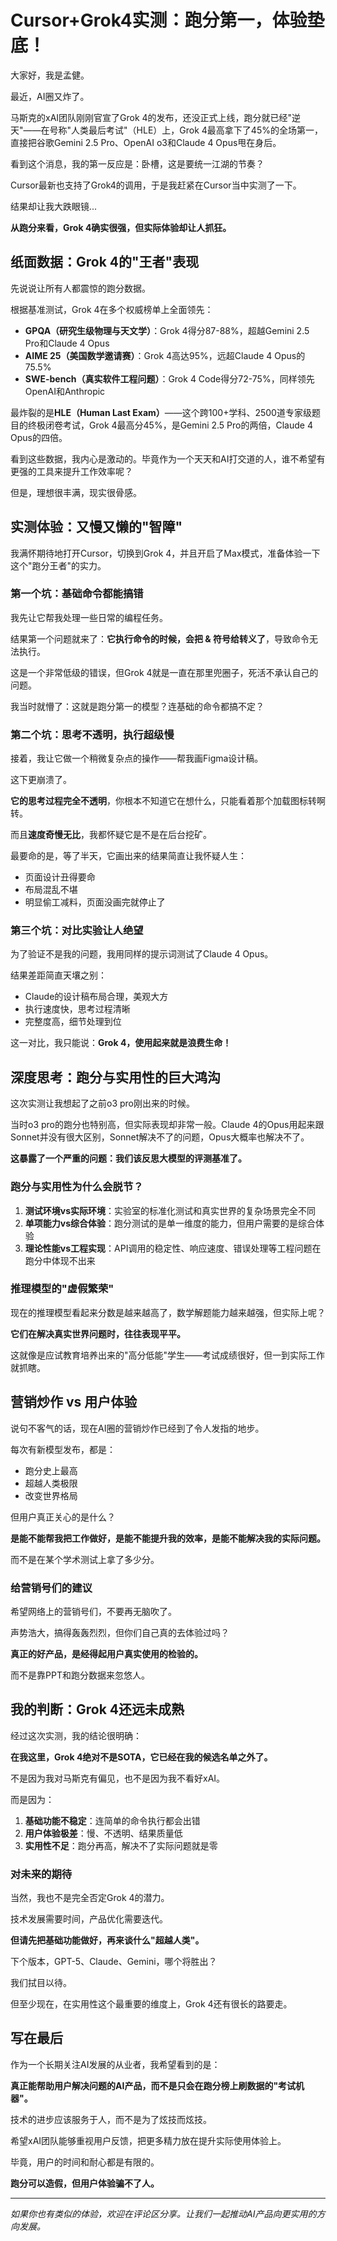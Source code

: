 # Cursor+Grok4实测：跑分第一，体验垫底！

大家好，我是孟健。

最近，AI圈又炸了。

马斯克的xAI团队刚刚官宣了Grok 4的发布，还没正式上线，跑分就已经"逆天"——在号称"人类最后考试"（HLE）上，Grok 4最高拿下了45%的全场第一，直接把谷歌Gemini 2.5 Pro、OpenAI o3和Claude 4 Opus甩在身后。

看到这个消息，我的第一反应是：卧槽，这是要统一江湖的节奏？

Cursor最新也支持了Grok4的调用，于是我赶紧在Cursor当中实测了一下。

结果却让我大跌眼镜...

**从跑分来看，Grok 4确实很强，但实际体验却让人抓狂。**

## 纸面数据：Grok 4的"王者"表现

先说说让所有人都震惊的跑分数据。

根据基准测试，Grok 4在多个权威榜单上全面领先：

- **GPQA（研究生级物理与天文学）**：Grok 4得分87-88%，超越Gemini 2.5 Pro和Claude 4 Opus
- **AIME 25（美国数学邀请赛）**：Grok 4高达95%，远超Claude 4 Opus的75.5%
- **SWE-bench（真实软件工程问题）**：Grok 4 Code得分72-75%，同样领先OpenAI和Anthropic

最炸裂的是**HLE（Human Last Exam）**——这个跨100+学科、2500道专家级题目的终极闭卷考试，Grok 4最高分45%，是Gemini 2.5 Pro的两倍，Claude 4 Opus的四倍。

看到这些数据，我内心是激动的。毕竟作为一个天天和AI打交道的人，谁不希望有更强的工具来提升工作效率呢？

但是，理想很丰满，现实很骨感。

## 实测体验：又慢又懒的"智障"

我满怀期待地打开Cursor，切换到Grok 4，并且开启了Max模式，准备体验一下这个"跑分王者"的实力。

### 第一个坑：基础命令都能搞错

我先让它帮我处理一些日常的编程任务。

结果第一个问题就来了：**它执行命令的时候，会把 & 符号给转义了**，导致命令无法执行。

这是一个非常低级的错误，但Grok 4就是一直在那里兜圈子，死活不承认自己的问题。

我当时就懵了：这就是跑分第一的模型？连基础的命令都搞不定？

### 第二个坑：思考不透明，执行超级慢

接着，我让它做一个稍微复杂点的操作——帮我画Figma设计稿。

这下更崩溃了。

**它的思考过程完全不透明**，你根本不知道它在想什么，只能看着那个加载图标转啊转。

而且**速度奇慢无比**，我都怀疑它是不是在后台挖矿。

最要命的是，等了半天，它画出来的结果简直让我怀疑人生：

- 页面设计丑得要命
- 布局混乱不堪
- 明显偷工减料，页面没画完就停止了

### 第三个坑：对比实验让人绝望

为了验证不是我的问题，我用同样的提示词测试了Claude 4 Opus。

结果差距简直天壤之别：

- Claude的设计稿布局合理，美观大方
- 执行速度快，思考过程清晰
- 完整度高，细节处理到位

这一对比，我只能说：**Grok 4，使用起来就是浪费生命！**

## 深度思考：跑分与实用性的巨大鸿沟

这次实测让我想起了之前o3 pro刚出来的时候。

当时o3 pro的跑分也特别高，但实际表现却非常一般。Claude 4的Opus用起来跟Sonnet并没有很大区别，Sonnet解决不了的问题，Opus大概率也解决不了。

**这暴露了一个严重的问题：我们该反思大模型的评测基准了。**

### 跑分与实用性为什么会脱节？

1. **测试环境vs实际环境**：实验室的标准化测试和真实世界的复杂场景完全不同
2. **单项能力vs综合体验**：跑分测试的是单一维度的能力，但用户需要的是综合体验
3. **理论性能vs工程实现**：API调用的稳定性、响应速度、错误处理等工程问题在跑分中体现不出来

### 推理模型的"虚假繁荣"

现在的推理模型看起来分数是越来越高了，数学解题能力越来越强，但实际上呢？

**它们在解决真实世界问题时，往往表现平平。**

这就像是应试教育培养出来的"高分低能"学生——考试成绩很好，但一到实际工作就抓瞎。

## 营销炒作 vs 用户体验

说句不客气的话，现在AI圈的营销炒作已经到了令人发指的地步。

每次有新模型发布，都是：
- 跑分史上最高
- 超越人类极限
- 改变世界格局

但用户真正关心的是什么？

**是能不能帮我把工作做好，是能不能提升我的效率，是能不能解决我的实际问题。**

而不是在某个学术测试上拿了多少分。

### 给营销号们的建议

希望网络上的营销号们，不要再无脑吹了。

声势浩大，搞得轰轰烈烈，但你们自己真的去体验过吗？

**真正的好产品，是经得起用户真实使用的检验的。**

而不是靠PPT和跑分数据来忽悠人。

## 我的判断：Grok 4还远未成熟

经过这次实测，我的结论很明确：

**在我这里，Grok 4绝对不是SOTA，它已经在我的候选名单之外了。**

不是因为我对马斯克有偏见，也不是因为我不看好xAI。

而是因为：
1. **基础功能不稳定**：连简单的命令执行都会出错
2. **用户体验极差**：慢、不透明、结果质量低
3. **实用性不足**：跑分再高，解决不了实际问题就是零

### 对未来的期待

当然，我也不是完全否定Grok 4的潜力。

技术发展需要时间，产品优化需要迭代。

**但请先把基础功能做好，再来谈什么"超越人类"。**

下个版本，GPT-5、Claude、Gemini，哪个将胜出？

我们拭目以待。

但至少现在，在实用性这个最重要的维度上，Grok 4还有很长的路要走。

## 写在最后

作为一个长期关注AI发展的从业者，我希望看到的是：

**真正能帮助用户解决问题的AI产品，而不是只会在跑分榜上刷数据的"考试机器"。**

技术的进步应该服务于人，而不是为了炫技而炫技。

希望xAI团队能够重视用户反馈，把更多精力放在提升实际使用体验上。

毕竟，用户的时间和耐心都是有限的。

**跑分可以造假，但用户体验骗不了人。**

---

*如果你也有类似的体验，欢迎在评论区分享。让我们一起推动AI产品向更实用的方向发展。*
